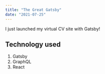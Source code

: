 ```yaml
---
title: "The Great Gatsby"
date: "2021-07-25"
---
```


I just launched my virtual CV site with Gatsby!

## Technology used

1. Gatsby
2. GraphQL
3. React
